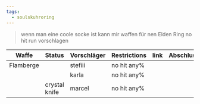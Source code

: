 ```yaml
---
tags:
  - soulskuhroring
---
```


> wenn man eine coole socke ist kann mir waffen für nen Elden Ring no hit run vorschlagen 


| Waffe     | Status        | Vorschläger | Restrictions | link | Abschlussdatum |
| --------- | ------------- | ----------- | ------------ | ---- | -------------- |
| Flamberge |               | stefiii     | no hit any%  |      |                |
|           |               | karla       | no hit any%  |      |                |
|           | crystal knife | marcel      | no hit any%  |      |                |
